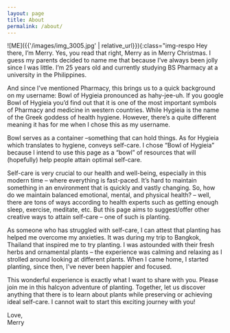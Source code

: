 ```yaml
---
layout: page
title: About 
permalink: /about/
---
```


![ME]({{'/images/img_3005.jpg' | relative_url}}){:class="img-respo
Hey there, I’m Merry. Yes, you read that right, Merry as in Merry Christmas. I guess my parents decided to name me that because I’ve always been jolly since I was little. I’m 25 years old and currently studying BS Pharmacy at a university in the Philippines.

And since I’ve mentioned Pharmacy, this brings us to a quick background on my username: Bowl of Hygieia pronounced as hahy-jee-uh. If you google Bowl of Hygieia you’d find out that it is one of the most important symbols of Pharmacy and medicine in western countries. While Hygieia is the name of the Greek goddess of health hygiene. However, there’s a quite different meaning it has for me when I chose this as my username.

Bowl serves as a container –something that can hold things. As for Hygieia which translates to hygiene, conveys self-care. I chose “Bowl of Hygieia” because I intend to use this page as a “bowl” of resources that will (hopefully) help people attain optimal self-care.

Self-care is very crucial to our health and well-being, especially in this modern time – where everything is fast-paced. It’s hard to maintain something in an environment that is quickly and vastly changing. So, how do we maintain balanced emotional, mental, and physical health? – well, there are tons of ways according to health experts such as getting enough sleep, exercise, meditate, etc. But this page aims to suggest/offer other creative ways to attain self-care – one of such is planting.

As someone who has struggled with self-care, I can attest that planting has helped me overcome my anxieties. It was during my trip to Bangkok, Thailand that inspired me to try planting. I was astounded with their fresh herbs and ornamental plants – the experience was calming and relaxing as I strolled around looking at different plants. When I came home, I started planting, since then, I’ve never been happier and focused.

This wonderful experience is exactly what I want to share with you. Please join me in this halcyon adventure of planting. Together, let us discover anything that there is to learn about plants while preserving or achieving ideal self-care. I cannot wait to start this exciting journey with you!

<div>Love,</div>
<div class="signature">Merry</div>

